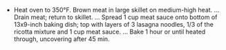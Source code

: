    - Heat oven to 350°F.
    Brown meat in large skillet on medium-high heat. ...
    Drain meat; return to skillet. ...
    Spread 1 cup meat sauce onto bottom of 13x9-inch baking dish; top with layers of 3 lasagna noodles, 1/3 of the ricotta mixture and 1 cup meat sauce. ...
    Bake 1 hour or until heated through, uncovering after 45 min.
